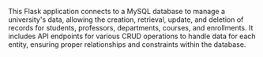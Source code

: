 This Flask application connects to a MySQL database to manage a university's data, allowing the creation, retrieval, update, and deletion of records for students, professors, departments, courses, and enrollments. It includes API endpoints for various CRUD operations to handle data for each entity, ensuring proper relationships and constraints within the database.
